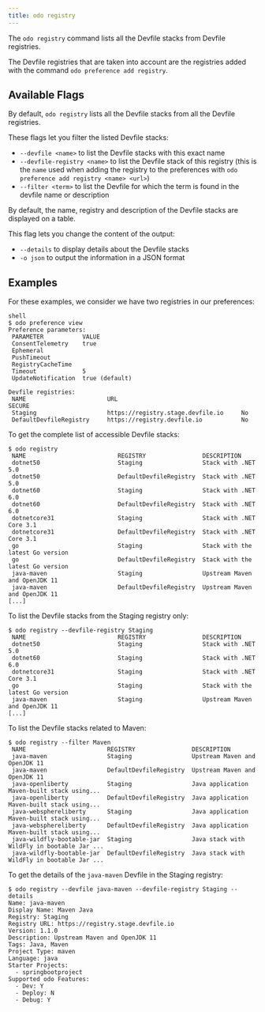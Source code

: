 ```yaml
---
title: odo registry
---
```


The `odo registry` command lists all the Devfile stacks from Devfile registries.

The Devfile registries that are taken into account are the registries added with the command
`odo preference add registry`.

## Available Flags

By default, `odo registry` lists all the Devfile stacks from all the Devfile registries.

These flags let you filter the listed Devfile stacks:

* `--devfile <name>` to list the Devfile stacks with this exact name
* `--devfile-registry <name>` to list the Devfile stack of this registry (this is the `name` used
when adding the registry to the preferences with `odo preference add registry <name> <url>`)
* `--filter <term>` to list the Devfile for which the term is found in the devfile name or description

By default, the name, registry and description 
of the Devfile stacks are displayed on a table.

This flag lets you change the content of the output:

* `--details` to display details about the Devfile stacks
* `-o json` to output the information in a JSON format

## Examples

For these examples, we consider we have two registries in our preferences:

```
shell
$ odo preference view
Preference parameters:
 PARAMETER           VALUE
 ConsentTelemetry    true
 Ephemeral
 PushTimeout
 RegistryCacheTime
 Timeout             5
 UpdateNotification  true (default)

Devfile registries:
 NAME                       URL                                   SECURE
 Staging                    https://registry.stage.devfile.io     No
 DefaultDevfileRegistry     https://registry.devfile.io           No
 ```

To get the complete list of accessible Devfile stacks:

```shell
$ odo registry
 NAME                          REGISTRY                DESCRIPTION                                 
 dotnet50                      Staging                 Stack with .NET 5.0                         
 dotnet50                      DefaultDevfileRegistry  Stack with .NET 5.0                         
 dotnet60                      Staging                 Stack with .NET 6.0                         
 dotnet60                      DefaultDevfileRegistry  Stack with .NET 6.0                         
 dotnetcore31                  Staging                 Stack with .NET Core 3.1                    
 dotnetcore31                  DefaultDevfileRegistry  Stack with .NET Core 3.1                    
 go                            Staging                 Stack with the latest Go version            
 go                            DefaultDevfileRegistry  Stack with the latest Go version            
 java-maven                    Staging                 Upstream Maven and OpenJDK 11               
 java-maven                    DefaultDevfileRegistry  Upstream Maven and OpenJDK 11               
[...]
```

To list the Devfile stacks from the Staging registry only:

```shell
$ odo registry --devfile-registry Staging
 NAME                          REGISTRY                DESCRIPTION                                 
 dotnet50                      Staging                 Stack with .NET 5.0                         
 dotnet60                      Staging                 Stack with .NET 6.0                         
 dotnetcore31                  Staging                 Stack with .NET Core 3.1                    
 go                            Staging                 Stack with the latest Go version            
 java-maven                    Staging                 Upstream Maven and OpenJDK 11               
[...]
```

To list the Devfile stacks related to Maven:

```shell
$ odo registry --filter Maven
 NAME                       REGISTRY                DESCRIPTION                                 
 java-maven                 Staging                 Upstream Maven and OpenJDK 11               
 java-maven                 DefaultDevfileRegistry  Upstream Maven and OpenJDK 11               
 java-openliberty           Staging                 Java application Maven-built stack using... 
 java-openliberty           DefaultDevfileRegistry  Java application Maven-built stack using... 
 java-websphereliberty      Staging                 Java application Maven-built stack using... 
 java-websphereliberty      DefaultDevfileRegistry  Java application Maven-built stack using... 
 java-wildfly-bootable-jar  Staging                 Java stack with WildFly in bootable Jar ... 
 java-wildfly-bootable-jar  DefaultDevfileRegistry  Java stack with WildFly in bootable Jar ... 
```

To get the details of the `java-maven` Devfile in the Staging registry:

```shell
$ odo registry --devfile java-maven --devfile-registry Staging --details
Name: java-maven
Display Name: Maven Java
Registry: Staging
Registry URL: https://registry.stage.devfile.io
Version: 1.1.0
Description: Upstream Maven and OpenJDK 11 
Tags: Java, Maven
Project Type: maven
Language: java
Starter Projects:
  - springbootproject
Supported odo Features:
  - Dev: Y
  - Deploy: N
  - Debug: Y
```
